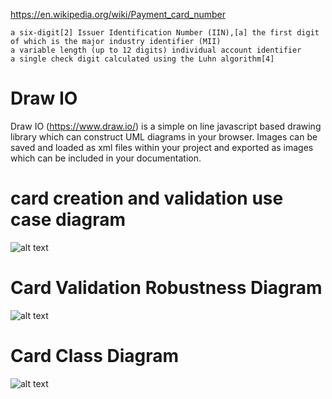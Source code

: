 
https://en.wikipedia.org/wiki/Payment_card_number

    a six-digit[2] Issuer Identification Number (IIN),[a] the first digit of which is the major industry identifier (MII)
    a variable length (up to 12 digits) individual account identifier
    a single check digit calculated using the Luhn algorithm[4]

# Draw IO

Draw IO (https://www.draw.io/) is a simple on line javascript based drawing library which can construct UML diagrams in your browser. 
Images can be saved and loaded as xml files within your project and exported as images which can be included in your documentation.


# card creation and validation use case diagram

![alt text](../master/drawio/cardUseCase_draw_io.png "Figure cardUseCase_draw_io.png")

# Card Validation Robustness Diagram 

![alt text](../master/drawio/card-robustness-drawio.png "Figure card-robustness-drawio.png")

# Card Class Diagram

![alt text](../master/images/cardClassDiagram.png "Figure cardClassDiagram.png")
